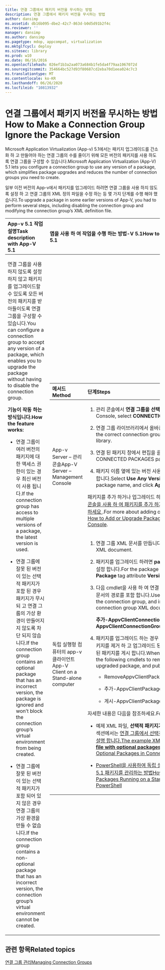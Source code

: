 ```yaml
---
title: 연결 그룹에서 패키지 버전을 무시하는 방법
description: 연결 그룹에서 패키지 버전을 무시하는 방법
author: dansimp
ms.assetid: db16b095-dbe2-42c7-863d-b0d5d91b2f4c
ms.reviewer: ''
manager: dansimp
ms.author: dansimp
ms.pagetype: mdop, appcompat, virtualization
ms.mktglfcycl: deploy
ms.sitesec: library
ms.prod: w10
ms.date: 06/16/2016
ms.openlocfilehash: 026ef1b3a2aa073a684b1fe5da4f79aa1067072d
ms.sourcegitcommit: 354664bc527d93f80687cd2eba70d1eea024c7c3
ms.translationtype: MT
ms.contentlocale: ko-KR
ms.lasthandoff: 06/26/2020
ms.locfileid: "10813932"
---
```

# <span data-ttu-id="e66db-103">연결 그룹에서 패키지 버전을 무시하는 방법</span><span class="sxs-lookup"><span data-stu-id="e66db-103">How to Make a Connection Group Ignore the Package Version</span></span>


<span data-ttu-id="e66db-104">Microsoft Application Virtualization (App-v) 5.1에서는 패키지 업그레이드를 간소화 하 고 만들어야 하는 연결 그룹의 수를 줄이기 위해 모든 버전의 패키지를 사용 하도록 연결 그룹을 구성할 수 있습니다.</span><span class="sxs-lookup"><span data-stu-id="e66db-104">Microsoft Application Virtualization (App-V) 5.1 lets you configure a connection group to use any version of a package, which simplifies package upgrades and reduces the number of connection groups you need to create.</span></span>

<span data-ttu-id="e66db-105">일부 이전 버전의 App-v에서 패키지를 업그레이드 하려면 연결 그룹을 사용 하지 않도록 설정 하 고 연결 그룹의 XML 정의 파일을 수정 하는 등 몇 가지 단계를 수행 해야 했습니다.</span><span class="sxs-lookup"><span data-stu-id="e66db-105">To upgrade a package in some earlier versions of App-V, you had to perform several steps, including disabling the connection group and modifying the connection group’s XML definition file.</span></span>

<table>
<colgroup>
<col width="50%" />
<col width="50%" />
</colgroup>
<thead>
<tr class="header">
<th align="left"><span data-ttu-id="e66db-106">App-v 5.1 작업 설명</span><span class="sxs-lookup"><span data-stu-id="e66db-106">Task description with App-V 5.1</span></span></th>
<th align="left"><span data-ttu-id="e66db-107">앱을 사용 하 여 작업을 수행 하는 방법-V 5.1</span><span class="sxs-lookup"><span data-stu-id="e66db-107">How to perform the task with App-V 5.1</span></span></th>
</tr>
</thead>
<tbody>
<tr class="odd">
<td align="left"><p><span data-ttu-id="e66db-108">연결 그룹을 사용 하지 않도록 설정 하지 않고 패키지를 업그레이드할 수 있도록 모든 버전의 패키지를 받아들이도록 연결 그룹을 구성할 수 있습니다.</span><span class="sxs-lookup"><span data-stu-id="e66db-108">You can configure a connection group to accept any version of a package, which enables you to upgrade the package without having to disable the connection group.</span></span></p>
<p><strong><span data-ttu-id="e66db-109">기능이 작동 하는 방식입니다.</span><span class="sxs-lookup"><span data-stu-id="e66db-109">How the feature works:</span></span></strong></p>
<ul>
<li><p><span data-ttu-id="e66db-110">연결 그룹이 여러 버전의 패키지에 대 한 액세스 권한이 있는 경우 최신 버전이 사용 됩니다.</span><span class="sxs-lookup"><span data-stu-id="e66db-110">If the connection group has access to multiple versions of a package, the latest version is used.</span></span></p></li>
<li><p><span data-ttu-id="e66db-111">연결 그룹에 잘못 된 버전이 있는 선택적 패키지가 포함 된 경우 패키지가 무시 되 고 연결 그룹의 가상 환경이 만들어지지 않도록 차단 되지 않습니다.</span><span class="sxs-lookup"><span data-stu-id="e66db-111">If the connection group contains an optional package that has an incorrect version, the package is ignored and won’t block the connection group’s virtual environment from being created.</span></span></p></li>
<li><p><span data-ttu-id="e66db-112">연결 그룹에 잘못 된 버전이 있는 선택적 패키지가 포함 되어 있지 않은 경우 연결 그룹의 가상 환경을 만들 수 없습니다.</span><span class="sxs-lookup"><span data-stu-id="e66db-112">If the connection group contains a non-optional package that has an incorrect version, the connection group’s virtual environment cannot be created.</span></span></p></li>
</ul></td>
<td align="left"><table>
<colgroup>
<col width="50%" />
<col width="50%" />
</colgroup>
<thead>
<tr class="header">
<th align="left"><span data-ttu-id="e66db-113">메서드</span><span class="sxs-lookup"><span data-stu-id="e66db-113">Method</span></span></th>
<th align="left"><span data-ttu-id="e66db-114">단계</span><span class="sxs-lookup"><span data-stu-id="e66db-114">Steps</span></span></th>
</tr>
</thead>
<tbody>
<tr class="odd">
<td align="left"><p><span data-ttu-id="e66db-115">App-v Server – 관리 콘솔</span><span class="sxs-lookup"><span data-stu-id="e66db-115">App-V Server – Management Console</span></span></p></td>
<td align="left"><ol>
<li><p><span data-ttu-id="e66db-116">관리 콘솔에서 <strong> 연결 그룹을 선택 </strong> 합니다.</span><span class="sxs-lookup"><span data-stu-id="e66db-116">In the Management Console, select <strong>CONNECTION GROUPS</strong>.</span></span></p></li>
<li><p><span data-ttu-id="e66db-117">연결 그룹 라이브러리에서 올바른 연결 그룹을 선택 합니다.</span><span class="sxs-lookup"><span data-stu-id="e66db-117">Select the correct connection group from the Connection Groups library.</span></span></p></li>
<li><p><span data-ttu-id="e66db-118"><strong> </strong> 연결 된 패키지 창에서 편집을 클릭 합니다.</span><span class="sxs-lookup"><span data-stu-id="e66db-118">Click <strong>EDIT</strong> in the CONNECTED PACKAGES pane.</span></span></p></li>
<li><p><span data-ttu-id="e66db-119"><strong> </strong> 패키지 이름 옆에 있는 버전 사용 확인란을 선택 하 고 적용을 <strong> 클릭 </strong> 합니다.</span><span class="sxs-lookup"><span data-stu-id="e66db-119">Select <strong>Use Any Version</strong> check box next to the package name, and click <strong>Apply</strong>.</span></span></p></li>
</ol>
<p><span data-ttu-id="e66db-120">패키지를 추가 하거나 업그레이드 하는 방법에 대 한 자세한 내용은 <a href="how-to-add-or-upgrade-packages-by-using-the-management-console-51-gb18030.md" data-raw-source="[How to Add or Upgrade Packages by Using the Management Console](how-to-add-or-upgrade-packages-by-using-the-management-console-51-gb18030.md)"> 관리 콘솔을 사용 하 여 패키지를 추가 하거나 업그레이드 하는 방법을 참조 하세요 </a> .</span><span class="sxs-lookup"><span data-stu-id="e66db-120">For more about adding or upgrading packages, see <a href="how-to-add-or-upgrade-packages-by-using-the-management-console-51-gb18030.md" data-raw-source="[How to Add or Upgrade Packages by Using the Management Console](how-to-add-or-upgrade-packages-by-using-the-management-console-51-gb18030.md)">How to Add or Upgrade Packages by Using the Management Console</a>.</span></span></p></td>
</tr>
<tr class="even">
<td align="left"><p><span data-ttu-id="e66db-121">독립 실행형 컴퓨터의 app-v 클라이언트</span><span class="sxs-lookup"><span data-stu-id="e66db-121">App-V Client on a Stand-alone computer</span></span></p></td>
<td align="left"><ol>
<li><p><span data-ttu-id="e66db-122">연결 그룹 XML 문서를 만듭니다.</span><span class="sxs-lookup"><span data-stu-id="e66db-122">Create the connection group XML document.</span></span></p></li>
<li><p><span data-ttu-id="e66db-123">패키지를 업그레이드 하려면 <strong> package </strong> 태그 특성을 <strong> </strong> 별표 ( <strong>\*</strong> )로 설정 합니다.</span><span class="sxs-lookup"><span data-stu-id="e66db-123">For the package to be upgraded, set the <strong>Package</strong> tag attribute <strong>VersionID</strong> to an asterisk (<strong>\*</strong>).</span></span></p></li>
<li><p><span data-ttu-id="e66db-124">다음 cmdlet을 사용 하 여 연결 그룹을 추가 하 고 연결 그룹 XML 문서의 경로를 포함 합니다.</span><span class="sxs-lookup"><span data-stu-id="e66db-124">Use the following cmdlet to add the connection group, and include the path to the connection group XML document:</span></span></p>
<p><strong><span data-ttu-id="e66db-125">추가-AppvClientConnectionGroup</span><span class="sxs-lookup"><span data-stu-id="e66db-125">Add-AppvClientConnectionGroup</span></span></strong></p></li>
<li><p><span data-ttu-id="e66db-126">패키지를 업그레이드 하는 경우 다음 cmdlet을 사용 하 여 이전 패키지를 제거 하 고 업그레이드 된 패키지를 추가 하 고 업그레이드 된 패키지를 게시 합니다.</span><span class="sxs-lookup"><span data-stu-id="e66db-126">When you upgrade a package, use the following cmdlets to remove the old package, add the upgraded package, and publish the upgraded package:</span></span></p>
<ul>
<li><p><span data-ttu-id="e66db-127">RemoveAppvClientPackage</span><span class="sxs-lookup"><span data-stu-id="e66db-127">RemoveAppvClientPackage</span></span></p></li>
<li><p><span data-ttu-id="e66db-128">추가-AppvClientPackage</span><span class="sxs-lookup"><span data-stu-id="e66db-128">Add-AppvClientPackage</span></span></p></li>
<li><p><span data-ttu-id="e66db-129">게시-AppvClientPackage</span><span class="sxs-lookup"><span data-stu-id="e66db-129">Publish-AppvClientPackage</span></span></p></li>
</ul></li>
</ol>
<p><span data-ttu-id="e66db-130">자세한 내용은 다음을 참조하세요.</span><span class="sxs-lookup"><span data-stu-id="e66db-130">For more information, see:</span></span></p>
<ul>
<li><p><span data-ttu-id="e66db-131">예제 XML 파일, <strong> 선택적 패키지가 포함 된 연결 그룹 XML 파일 </strong> ,이 섹션에서는 <a href="how-to-use-optional-packages-in-connection-groups51.md#bkmk-apps-plugs-optional" data-raw-source="[How to Use Optional Packages in Connection Groups](how-to-use-optional-packages-in-connection-groups51.md#bkmk-apps-plugs-optional)"> 연결 그룹에서 선택적 패키지를 사용 하는 방법에 대해 설명 합니다.</span><span class="sxs-lookup"><span data-stu-id="e66db-131">The example XML file, <strong>Connection group XML file with optional packages</strong>, in this section: <a href="how-to-use-optional-packages-in-connection-groups51.md#bkmk-apps-plugs-optional" data-raw-source="[How to Use Optional Packages in Connection Groups](how-to-use-optional-packages-in-connection-groups51.md#bkmk-apps-plugs-optional)">How to Use Optional Packages in Connection Groups</span></span></a></p></li>
<li><p><a href="how-to-manage-app-v-51-packages-running-on-a-stand-alone-computer-by-using-powershell.md" data-raw-source="[How to Manage App-V 5.1 Packages Running on a Stand-Alone Computer by Using PowerShell](how-to-manage-app-v-51-packages-running-on-a-stand-alone-computer-by-using-powershell.md)"><span data-ttu-id="e66db-132">PowerShell을 사용하여 독립 실행형 컴퓨터에서 실행되는 App-V 5.1 패키지를 관리하는 방법</span><span class="sxs-lookup"><span data-stu-id="e66db-132">How to Manage App-V 5.1 Packages Running on a Stand-Alone Computer by Using PowerShell</span></span></a></p></li>
</ul></td>
</tr>
</tbody>
</table>
<p> </p></td>
</tr>
</tbody>
</table>

 






## <span data-ttu-id="e66db-133">관련 항목</span><span class="sxs-lookup"><span data-stu-id="e66db-133">Related topics</span></span>


[<span data-ttu-id="e66db-134">연결 그룹 관리</span><span class="sxs-lookup"><span data-stu-id="e66db-134">Managing Connection Groups</span></span>](managing-connection-groups51.md)

 

 





